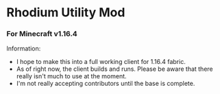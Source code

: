# Rhodium Utility Mod

### For Minecraft v1.16.4

Information:

* I hope to make this into a full working client for 1.16.4 fabric.
* As of right now, the client builds and runs. Please be aware that there really isn't much to use at the moment.
* I'm not really accepting contributors until the base is complete.